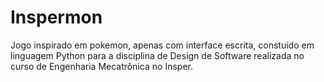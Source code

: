# Inspermon
Jogo inspirado em pokemon, apenas com interface escrita, constuído em linguagem Python para a disciplina de Design de Software realizada no curso de Engenharia Mecatrônica no Insper.
